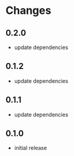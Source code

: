 # Changes

## 0.2.0 
- update dependencies

## 0.1.2
- update dependencies

## 0.1.1
- update dependencies

## 0.1.0
- initial release
